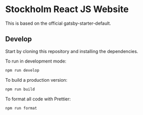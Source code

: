 # Stockholm React JS Website

This is based on the official gatsby-starter-default.

## Develop

Start by cloning this repository and installing the dependencies.

To run in development mode:

```sh
npm run develop
```

To build a production version:

```sh
npm run build
```

To format all code with Prettier:

```sh
npm run format
```
